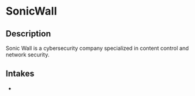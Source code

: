 # SonicWall

## Description

Sonic Wall is a cybersecurity company specialized in content control and network security.

## Intakes

-
